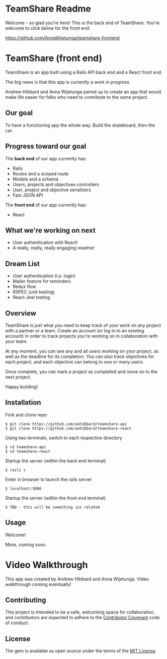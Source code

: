 # TeamShare Readme

Welcome - so glad you're here! This is the back end of TeamShare. You're welcome to click below for the front end: 

https://github.com/AnnaWijetunga/teamshare-frontend

# TeamShare (front end)

TeamShare is an app built using a Rails API back end and a React front end.

The big news is that this app is currently a *work in progress*. 

Andrew Hibbard and Anna Wijetunga paired up to create an app that would make life easier for folks who need to contribute to the same project.

## Our goal

To have a functioning app the whole way. Build the skateboard, then the car.

## Progress toward our goal

The **back end** of our app currently has:
- Rails
- Routes and a scoped route
- Models and a schema
- Users, projects and objectives controllers
- User, project and objective serializers
- Fast JSON API

The **front end** of our app currently has:
- React

## What we're working on next

- User authentication with React!
- A really, really, really engaging readme!

## Dream List

- User authentication (i.e. login)
- Mailer feature for reminders
- Redux flow
- RSPEC (unit testing)
- React Jest testing

## Overview

TeamShare is just what you need to keep track of your work on any project with a partner or a team. Create an account (or log in to an existing account) in order to track projects you're working on in collaboration with your team.

At any moment, you can see any and all users working on your project, as well as the deadline for its completion. You can also track objectives for each project, and each objective can belong to one or many users.

Once complete, you can mark a project as completed and move on to the next project.

Happy building!

## Installation

Fork and clone repo

    $ git clone https://github.com/aohibbard/teamshare-api
    $ git clone https://github.com/aohibbard/teamshare-react

Using two terminals, switch to each respective directory

    $ cd teamshare-api
    $ cd teamshare-react

Startup the server (within the back end terminal)

    $ rails s

Enter in browser to launch the rails server

    $ localhost:3000

Startup the server (within the front end terminal)

    $ TBD - this will be something ios related

## Usage

Welcome!

More, coming soon.

# Video Walkthrough

This app was created by Andrew Hibbard and Anna Wijetunga. Video walkthrough coming eventually!

## Contributing

This project is intended to be a safe, welcoming space for collaboration, and contributors are expected to adhere to the [Contributor Covenant](http://contributor-covenant.org) code of conduct.

## License

The gem is available as open source under the terms of the [MIT License](https://opensource.org/licenses/MIT).